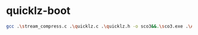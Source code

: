 # quicklz-boot

```bash
gcc .\stream_compress.c .\quicklz.c .\quicklz.h -o sco3&&.\sco3.exe .\A518x.bin app.lz.bin
```
